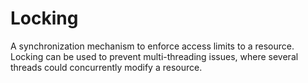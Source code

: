 # Locking

A synchronization mechanism to enforce access limits to a resource. Locking can be used to prevent multi-threading issues, where several threads could concurrently modify a resource.
